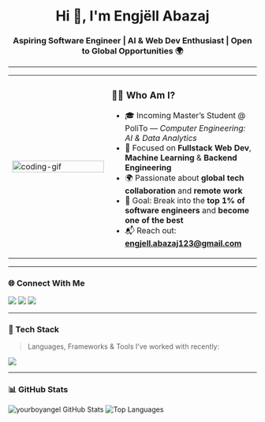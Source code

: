 <h1 align="center">Hi 👋, I'm Engjëll Abazaj</h1>
<h3 align="center">Aspiring Software Engineer | AI & Web Dev Enthusiast | Open to Global Opportunities 🌍</h3>

---

<table>
<tr>
<td width="40%">
  <img src="https://media.giphy.com/media/qgQUggAC3Pfv687qPC/giphy.gif" width="100%" alt="coding-gif" />
</td>
<td width="60%">

### 👨‍💻 Who Am I?
- 🎓 Incoming Master’s Student @ PoliTo — *Computer Engineering: AI & Data Analytics*
- 🧠 Focused on **Fullstack Web Dev**, **Machine Learning** & **Backend Engineering**
- 🌍 Passionate about **global tech collaboration** and **remote work**
- 🚀 Goal: Break into the **top 1% of software engineers** and **become one of the best**
- 📬 Reach out: **engjell.abazaj123@gmail.com**

</td>
</tr>
</table>

---

### 🌐 Connect With Me  
<p align="left">
  <a href="https://linkedin.com/in/engjell-abazaj-43b0aa20b" target="blank"><img src="https://img.shields.io/badge/LinkedIn-blue?logo=linkedin&style=for-the-badge" /></a>
  <a href="https://instagram.com/engjellabazaj" target="blank"><img src="https://img.shields.io/badge/Instagram-E4405F?logo=instagram&logoColor=white&style=for-the-badge" /></a>
  <a href="https://www.leetcode.com/yourboyangel" target="blank"><img src="https://img.shields.io/badge/LeetCode-FFA116?logo=leetcode&logoColor=white&style=for-the-badge" /></a>
</p>

---

### 🧠 Tech Stack  
> Languages, Frameworks & Tools I’ve worked with recently:

<p align="left">
  <img src="https://skillicons.dev/icons?i=js,ts,react,nextjs,nodejs,express,html,css,tailwind,bootstrap,mongodb,mysql,postgres,php,java,python,c,cpp,docker,git,figma,graphql,postman,haskell" />
</p>

---

### 📊 GitHub Stats  
<p align="left">
  <img src="https://github-readme-stats.vercel.app/api?username=yourboyangel&show_icons=true&theme=radical" alt="yourboyangel GitHub Stats" />
  <img src="https://github-readme-stats.vercel.app/api/top-langs/?username=yourboyangel&layout=compact&theme=radical" alt="Top Languages" />
</p>
